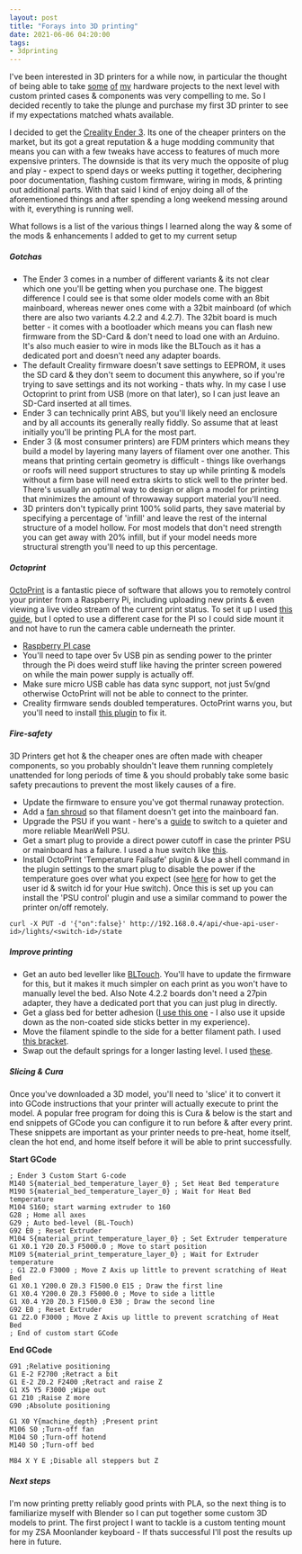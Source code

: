 ```yaml
---
layout: post
title: "Forays into 3D printing"
date: 2021-06-06 04:20:00
tags:
- 3dprinting
---
```


I've been interested in 3D printers for a while now, in particular the thought of being able to take [some](https://github.com/mrsharpoblunto/it-gets-the-hose-again) [of](https://github.com/mrsharpoblunto/lumiere) [my](https://github.com/mrsharpoblunto/lightr) hardware projects to the next level with custom printed cases & components was very compelling to me. So I decided recently to take the plunge and purchase my first 3D printer to see if my expectations matched whats available.

I decided to get the [Creality Ender 3](https://www.amazon.com/Official-Creality-3D-Printer-Source/dp/B07D218NX3). Its one of the cheaper printers on the market, but its got a great reputation & a huge modding community that means you can with a few tweaks have access to features of much more expensive printers. The downside is that its very much the opposite of plug and play - expect to spend days or weeks putting it together, deciphering poor documentation, flashing custom firmware, wiring in mods, & printing out additional parts. With that said I kind of enjoy doing all of the aforementioned things and after spending a long weekend messing around with it, everything is running well. 

What follows is a list of the various things I learned along the way & some of the mods & enhancements I added to get to my current setup

##### Gotchas
- The Ender 3 comes in a number of different variants & its not clear which one you'll be getting when you purchase one. The biggest difference I could see is that some older models come with an 8bit mainboard, whereas newer ones come with a 32bit mainboard (of which there are also two variants 4.2.2 and 4.2.7). The 32bit board is much better - it comes with a bootloader which means you can flash new firmware from the SD-Card & don't need to load one with an Arduino. It's also much easier to wire in mods like the BLTouch as it has a dedicated port and doesn't need any adapter boards.
- The default Creality firmware doesn't save settings to EEPROM, it uses the SD card & they don't seem to document this anywhere, so if you're trying to save settings and its not working - thats why. In my case I use Octoprint to print from USB (more on that later), so I can just leave an SD-Card inserted at all times.
- Ender 3 can technically print ABS, but you'll likely need an enclosure and by all accounts its generally really fiddly. So assume that at least initially you'll be printing PLA for the most part.
- Ender 3 (& most consumer printers) are FDM printers which means they build a model by layering many layers of filament over one another. This means that printing certain geometry is difficult - things like overhangs or roofs will need support structures to stay up while printing & models without a firm base will need extra skirts to stick well to the printer bed. There's usually an optimal way to design or align a model for printing that minimizes the amount of throwaway support material you'll need.
- 3D printers don't typically print 100% solid parts, they save material by specifying a percentage of 'infill' and leave the rest of the internal structure of a model hollow. For most models that don't need strength you can get away with 20% infill, but if your model needs more structural strength you'll need to up this percentage.

##### Octoprint
[OctoPrint](https://octoprint.org/) is a fantastic piece of software that allows you to remotely control your printer from a Raspberry Pi, including uploading new prints & even viewing a live video stream of the current print status. To set it up I used [this guide](https://howchoo.com/g/ntg5yzg1odk/using-octoprint-with-the-creality-ender-3-3d-printer), but I opted to use a different case for the PI so I could side mount it and not have to run the camera cable underneath the printer.
 - [Raspberry PI case](https://www.thingiverse.com/thing:3967425)
 - You'll need to tape over 5v USB pin as sending power to the printer through the Pi does weird stuff like having the printer screen powered on while the main power supply is actually off.
 - Make sure micro USB cable has data sync support, not just 5v/gnd otherwise OctoPrint will not be able to connect to the printer.
 - Creality firmware sends doubled temperatures. OctoPrint warns you, but you'll need to install [this plugin](https://community.octoprint.org/t/octoprint-doesnt-show-a-temperature-graph-for-my-creality-printer-with-stock-firmware/23901#double) to fix it.

##### Fire-safety
3D Printers get hot & the cheaper ones are often made with cheaper components, so you probably shouldn't leave them running completely unattended for long periods of time & you should probably take some basic safety precautions to prevent the most likely causes of a fire.
- Update the firmware to ensure you've got thermal runaway protection.
- Add a [fan shroud](https://www.thingiverse.com/thing:2935204) so that filament doesn't get into the mainboard fan.
- Upgrade the PSU if you want - here's a [guide](https://howchoo.com/ender3/ender-3-meanwell-psu-upgrade) to switch to a quieter and more reliable MeanWell PSU.
- Get a smart plug to provide a direct power cutoff in case the printer PSU or mainboard has a failure. I used a hue switch like [this](https://www.amazon.com/dp/B07XD578LD?psc=1&ref=ppx_yo2_dt_b_product_details).
- Install OctoPrint 'Temperature Failsafe' plugin & Use a shell command in the plugin settings to the smart plug to disable the power if the temperature goes over what you expect (see [here](https://developers.meethue.com/develop/get-started-2/) for how to get the user id & switch id for your Hue switch). Once this is set up you can install the 'PSU control' plugin and use a similar command to power the printer on/off remotely.
```
curl -X PUT -d '{"on":false}' http://192.168.0.4/api/<hue-api-user-id>/lights/<switch-id>/state
```

##### Improve printing
- Get an auto bed leveller like [BLTouch](https://www.amazon.com/dp/B08MD45N9H?psc=1&ref=ppx_yo2_dt_b_product_details). You'll have to update the firmware for this, but it makes it much simpler on each print as you won't have to manually level the bed. Also Note 4.2.2 boards don't need a 27pin adapter, they have a dedicated port that you can just plug in directly.
- Get a glass bed for better adhesion ([I use this one](https://www.amazon.com/dp/B07RD6D2ZQ?psc=1&ref=ppx_yo2_dt_b_product_details) - I also use it upside down as the non-coated side sticks better in my experience).
- Move the filament spindle to the side for a better filament path. I used [this bracket](https://www.thingiverse.com/thing:4849506).
- Swap out the default springs for a longer lasting level. I used [these](https://www.amazon.com/uxcell-Heated-Springs-Printer-Compression/dp/B07XCVSJHS).

##### Slicing & Cura
Once you've downloaded a 3D model, you'll need to 'slice' it to convert it into GCode instructions that your printer will actually execute to print the model. A popular free program for doing this is Cura & below is the start and end snippets of GCode you can configure it to run before & after every print. These snippets are important as your printer needs to pre-heat, home itself, clean the hot end, and home itself before it will be able to print successfully.


**Start GCode**
```
; Ender 3 Custom Start G-code
M140 S{material_bed_temperature_layer_0} ; Set Heat Bed temperature
M190 S{material_bed_temperature_layer_0} ; Wait for Heat Bed temperature
M104 S160; start warming extruder to 160
G28 ; Home all axes
G29 ; Auto bed-level (BL-Touch)
G92 E0 ; Reset Extruder
M104 S{material_print_temperature_layer_0} ; Set Extruder temperature
G1 X0.1 Y20 Z0.3 F5000.0 ; Move to start position
M109 S{material_print_temperature_layer_0} ; Wait for Extruder temperature
; G1 Z2.0 F3000 ; Move Z Axis up little to prevent scratching of Heat Bed
G1 X0.1 Y200.0 Z0.3 F1500.0 E15 ; Draw the first line
G1 X0.4 Y200.0 Z0.3 F5000.0 ; Move to side a little
G1 X0.4 Y20 Z0.3 F1500.0 E30 ; Draw the second line
G92 E0 ; Reset Extruder
G1 Z2.0 F3000 ; Move Z Axis up little to prevent scratching of Heat Bed
; End of custom start GCode
```

**End GCode**
```
G91 ;Relative positioning
G1 E-2 F2700 ;Retract a bit
G1 E-2 Z0.2 F2400 ;Retract and raise Z
G1 X5 Y5 F3000 ;Wipe out
G1 Z10 ;Raise Z more
G90 ;Absolute positioning

G1 X0 Y{machine_depth} ;Present print
M106 S0 ;Turn-off fan
M104 S0 ;Turn-off hotend
M140 S0 ;Turn-off bed

M84 X Y E ;Disable all steppers but Z
```

##### Next steps
I'm now printing pretty reliably good prints with PLA, so the next thing is to familiarize myself with Blender so I can put together some custom 3D models to print. The first project I want to tackle is a custom tenting mount for my ZSA Moonlander keyboard - If thats successful I'll post the results up here in future.


